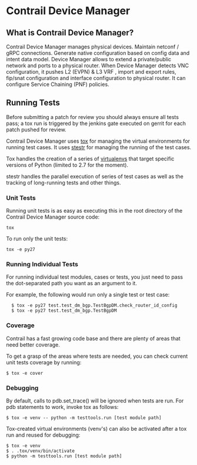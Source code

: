 # Contrail Device Manager

## What is Contrail Device Manager?

Contrail Device Manager manages physical devices. Maintain netconf / gRPC
connections. Generate native configuration based on config data and intent
data model. Device Manager allows to extend a private/public network and
ports to a physical router. When Device Manager detects VNC configuration,
it pushes L2 (EVPN) & L3 VRF , import and export rules, fip/snat configuration
and interface configuration to physical router. It can configure
Service Chaining (PNF) policies.

## Running Tests

Before submitting a patch for review you should always ensure all tests pass; a
tox run is triggered by the jenkins gate executed on gerrit for each patch
pushed for review.

Contrail Device Manager uses [tox](http://tox.readthedocs.org/en/latest/) 
for managing the virtual environments for running test cases. It uses
[stestr](https://stestr.readthedocs.io/en/latest/index.html) for managing the
running of the test cases.

Tox handles the creation of a series of
[virtualenvs](https://pypi.python.org/pypi/virtualenv) that target specific
versions of Python (limited to 2.7 for the moment).

stestr handles the parallel execution of series of test cases as well as
the tracking of long-running tests and other things.

### Unit Tests

Running unit tests is as easy as executing this in the root directory
of the Contrail Device Manager source code:

    tox

To run only the unit tests:

    tox -e py27

### Running Individual Tests

For running individual test modules, cases or tests, you just need to pass
the dot-separated path you want as an argument to it.

For example, the following would run only a single test or test case:

      $ tox -e py27 test.test_dm_bgp.TestBgpDM.check_router_id_config
      $ tox -e py27 test.test_dm_bgp.TestBgpDM

### Coverage

Contrail has a fast growing code base and there are plenty of areas that need
better coverage.

To get a grasp of the areas where tests are needed, you can check current unit
tests coverage by running:

    $ tox -e cover

### Debugging

By default, calls to pdb.set_trace() will be ignored when tests are run. For
pdb statements to work, invoke tox as follows:

    $ tox -e venv -- python -m testtools.run [test module path]

Tox-created virtual environments (venv's) can also be activated after a tox run
and reused for debugging:

    $ tox -e venv
    $ . .tox/venv/bin/activate
    $ python -m testtools.run [test module path]
